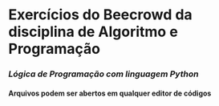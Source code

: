 # Exercícios do Beecrowd da disciplina de Algoritmo e Programação


### *Lógica de Programação com linguagem Python*


#### Arquivos podem ser abertos em qualquer editor de códigos
